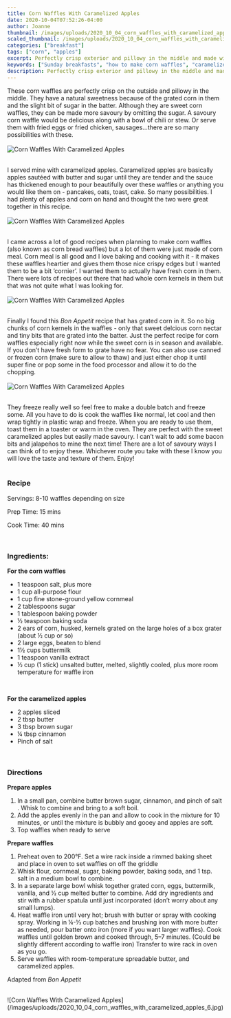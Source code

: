 ```yaml
---
title: Corn Waffles With Caramelized Apples
date: 2020-10-04T07:52:26-04:00
author: Joanne
thumbnail: /images/uploads/2020_10_04_corn_waffles_with_caramelized_apples_1.jpg
scaled_thumbnail: /images/uploads/2020_10_04_corn_waffles_with_caramelized_apples_0.jpg
categories: ["breakfast"]
tags: ["corn", "apples"]
excerpt: Perfectly crisp exterior and pillowy in the middle and made with fresh corn and cornmeal 
keywords: ["Sunday breakfasts", "how to make corn waffles", "caramelized apples"]
description: Perfectly crisp exterior and pillowy in the middle and made with fresh corn and cornmeal 
---
```

These corn waffles are perfectly crisp on the outside and pillowy in the middle. They have a natural sweetness because of the grated corn in them and the slight bit of sugar in the batter. Although they are sweet corn waffles, they can be made more savoury by omitting the sugar. A savoury corn waffle would be delicious along with a bowl of chili or stew. Or serve them with fried eggs or fried chicken, sausages...there are so many possibilities with these. 
</br>
</br>
![Corn Waffles With Caramelized Apples](/images/uploads/2020_10_04_corn_waffles_with_caramelized_apples_2.jpg)
</br>
</br>

I served mine with caramelized apples. Caramelized apples are basically apples sautéed with butter and sugar until they are tender and the sauce has thickened enough to pour beautifully over these waffles or anything you would like them on - pancakes, oats, toast, cake. So many possibilities. I had plenty of apples and corn on hand and thought the two were great together in this recipe.
</br>
</br>
![Corn Waffles With Caramelized Apples](/images/uploads/2020_10_04_corn_waffles_with_caramelized_apples_3.jpg)
</br>
</br>

I came across a lot of good recipes when planning to make corn waffles (also known as corn bread waffles) but a lot of them were just made of corn meal.  Corn meal is all good and I love baking and cooking with it - it makes these waffles heartier and gives them those nice crispy edges but I wanted them to be a bit ‘cornier’. I wanted them to actually have fresh corn in them.  There were lots of recipes out there that had whole corn kernels in them but that was not quite what I was looking for. 
</br>
</br>
![Corn Waffles With Caramelized Apples](/images/uploads/2020_10_04_corn_waffles_with_caramelized_apples_4.jpg)
</br>
</br>

Finally I found this _Bon Appetit_ recipe that has grated corn in it. So no big chunks of corn kernels in the waffles - only that sweet delcious corn nectar and tiny bits that are grated into the batter. Just the perfect recipe for corn waffles especially right now while the sweet corn is in season and available. If you don’t have fresh form to grate have no fear.  You can also use canned or frozen corn (make sure to allow to thaw) and just either chop it until super fine or pop some in the food processor and allow it to do the chopping. 
</br>
</br>
![Corn Waffles With Caramelized Apples](/images/uploads/2020_10_04_corn_waffles_with_caramelized_apples_5.jpg)
</br>
</br>

They freeze really well so feel free to make a double batch and freeze some. All you have to do is cook the waffles like normal, let cool and then wrap tightly in plastic wrap and freeze. When you are ready to use them, toast them in a toaster or warm in the oven.  They are perfect with the sweet caramelized apples but easily made savoury.  I can’t wait to add some bacon bits and jalapeños to mine the next time! There are a lot of savoury ways I can think of to enjoy these.  Whichever route you take with these I know you will love the taste and texture of them. Enjoy!
</br>
</br>
<!--{{< youtube 00000000 >}}
</br>
</br>-->

### Recipe

Servings: <span itemprop="recipeYield">8-10 waffles depending on size  

Prep Time: <meta itemprop="prepTime" content="PT15M">15 mins  

Cook Time: <meta itemprop="cookTime" content="PT40M">40 mins
  
</br>

### Ingredients: 

__For the corn waffles__

* <span itemprop="recipeIngredient">1 teaspoon salt, plus more</span>
* <span itemprop="recipeIngredient">1 cup all-purpose flour</span>
* <span itemprop="recipeIngredient">1 cup fine stone-ground yellow cornmeal</span>
* <span itemprop="recipeIngredient">2 tablespoons sugar</span>
* <span itemprop="recipeIngredient">1 tablespoon baking powder</span>
* <span itemprop="recipeIngredient">½ teaspoon baking soda</span>
* <span itemprop="recipeIngredient">2 ears of corn, husked, kernels grated on the large holes of a box grater (about ½ cup or so)</span>
* <span itemprop="recipeIngredient">2 large eggs, beaten to blend</span>
* <span itemprop="recipeIngredient">1½ cups buttermilk</span>
* <span itemprop="recipeIngredient">1 teaspoon vanilla extract</span>
* <span itemprop="recipeIngredient">½ cup (1 stick) unsalted butter, melted, slightly cooled, plus more room temperature for waffle iron</span>
</br>

__For the caramelized apples__

* <span itemprop="recipeIngredient">2 apples sliced </span>
* <span itemprop="recipeIngredient">2 tbsp butter </span>
* <span itemprop="recipeIngredient">3 tbsp brown sugar </span>
* <span itemprop="recipeIngredient">&frac14; tbsp cinnamon </span>
* <span itemprop="recipeIngredient">Pinch of salt </span>
</br>

### Directions

__Prepare apples__

1.	In a small pan, combine butter brown sugar, cinnamon, and pinch of salt . Whisk to combine and bring to a soft boil.
2.	Add the apples evenly in the pan and allow to cook in the mixture for 10 minutes, or until the mixture is bubbly and gooey and apples are soft.
3.	Top waffles when ready to serve 

__Prepare waffles__

1. Preheat oven to 200°F. Set a wire rack inside a rimmed baking sheet and place in oven to set waffles on off the griddle 
1. Whisk flour, cornmeal, sugar, baking powder, baking soda, and 1 tsp. salt in a medium bowl to combine. 
1. In a separate large bowl whisk together grated corn, eggs, buttermilk, vanilla, and ½ cup melted butter to combine. Add dry ingredients and stir with a rubber spatula until just incorporated (don’t worry about any small lumps).
1. Heat waffle iron until very hot; brush with butter or spray with cooking spray. Working in &frac14;-&frac13; cup batches and brushing iron with more butter as needed, pour batter onto iron (more if you want larger waffles). Cook waffles until golden brown and cooked through, 5–7 minutes. (Could be slightly different according to waffle iron) Transfer to wire rack in oven as you go.
1. Serve waffles with room-temperature spreadable butter, and caramelized apples. 

Adapted from _Bon Appetit_

</br>
![Corn Waffles With Caramelized Apples](/images/uploads/2020_10_04_corn_waffles_with_caramelized_apples_6.jpg)